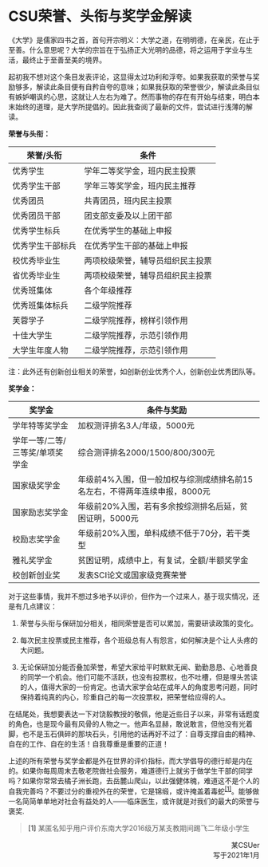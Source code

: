 # CSU荣誉、头衔与奖学金解读

《大学》是儒家四书之首，首句开宗明义：大学之道，在明明德，在亲民，在止于至善。什么意思呢？大学的宗旨在于弘扬正大光明的品德，将之运用于学业与生活，最终止于至善至美的境界。

起初我不想对这个条目发表评论，这显得太过功利和浮夸。如果我获取的荣誉与奖励够多，解读此条目便有自矜自夸的意味；如果我获取的荣誉很少，解读此条目似有嫉妒嘲讽的心思，这就让人左右为难了。然而事物的存在有开始与结束，明白本末始终的道理，是大学所提倡的。因此我查阅了最新的文件，尝试进行浅薄的解读。

**荣誉与头衔：**

|荣誉/头衔|条件|
|----|----|
|优秀学生|学年二等奖学金，班内民主投票|
|优秀学生干部|学年三等奖学金，班内民主推荐|
|优秀团员|共青团员，班内民主投票|
|优秀团员干部|团支部支委及以上团干部|
|优秀学生标兵|在优秀学生的基础上申报|
|优秀学生干部标兵|在优秀学生干部的基础上申报|
|校优秀毕业生|两项校级荣誉，辅导员组织民主投票|
|省优秀毕业生|两项校级荣誉，辅导员组织民主投票|
|优秀班集体|各个年级推荐|
|优秀班集体标兵|二级学院推荐|
|芙蓉学子|二级学院推荐，榜样引领作用|
|十佳大学生|二级学院推荐，示范引领作用|
|大学生年度人物|二级学院推荐，示范引领作用|

注：此外还有创新创业相关的荣誉，如创新创业优秀个人，创新创业优秀团队等。

**奖学金：**

|奖学金|条件与奖励|
|----|----|
|学年特等奖学金|加权测评排名3人/年级，5000元|
|学年一等/二等/三等奖/单项奖学金|综合测评排名2000/1500/800/300元|
|国家级奖学金|年级前4%入围，但一般加权与综测成绩排名前15名左右，不得两年连续申报，8000元|
|国家励志奖学金|年级前20%入围，若有多余按综测排名后延，贫困证明，5000元|
|校励志奖学金|年级前20%入围，单科成绩不低于70分，若干类型|
|雅礼奖学金|贫困证明，成绩中上，有复试，全额/半额奖学金|
|校创新创业奖|发表SCI论文或国家级竞赛荣誉|

对于这些事情，我并不想过多地予以评价，但作为一个过来人，基于现实情况，还是有几点建议：

1. 荣誉与头衔与保研加分相关，相同荣誉是否可以累加，需要研读政策的变化。

2. 每次民主投票或民主推荐，各个班级总有人有怨言，如何解决是个让人头疼的大问题。

3. 无论保研加分能否叠加荣誉，希望大家给平时默默无闻、勤勤恳恳、心地善良的同学一个机会。他们可能不活跃，也没有投票权，也不吐槽，但是埋头苦读的人，值得大家的一份肯定。也请大家学会站在成年人的角度思考问题，同时保持着纯真的内心，珍重自己的每一次投票权，把荣誉给应得的人。

在结尾处，我想要表达一下对饶毅教授的敬佩，他是近些日子以来，非常有话题度的角色，也是现今最有风骨的人物之一。他声名显赫，敢说敢言，但他没有光着脚，也不是玉石俱碎的那块石头，引用他的话再好不过了：自尊支撑自由的精神、自在的工作、自在的生活！自我尊重是重要的正道！

上述的所有荣誉与奖学金都是外在世界的评价指标，而大学倡导的德行却是内在的。如果你每周周末去敬老院做社会服务，难道德行上就劣于做学生干部的同学吗？如果你常常去橘子洲长跑，去岳麓山爬山，以此强健体魄，难道这不是个人的自我完善吗？不要过分的重视外在的荣誉，它是锦缎，或许掩盖着毒蛇<sup>[\[1\]](#脚注1)</sup>。能够做一名简简单单地对社会有益处的人——临床医生，或许就是对我们的最大的荣誉与褒奖.

> <a name="脚注1">\[1\] </a>某匿名知乎用户评价东南大学2016级万某支教期间踢飞二年级小学生

<p align="right">某CSUer<br/>写于2021年1月</p>